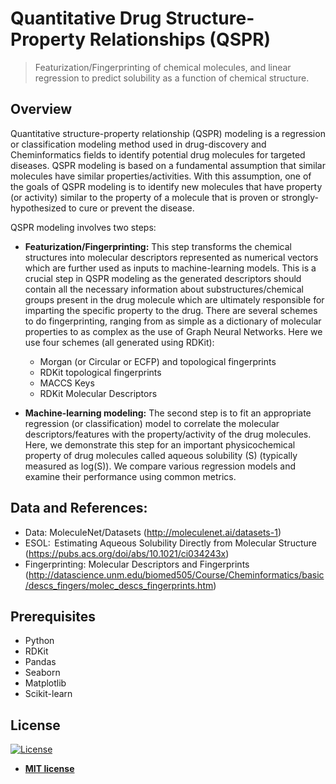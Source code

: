 # Quantitative Drug Structure-Property Relationships (QSPR)
> Featurization/Fingerprinting of chemical molecules, and linear regression to predict solubility as a function of chemical structure. 

## Overview
Quantitative structure-property relationship (QSPR) modeling is a regression or classification modeling method used in drug-discovery and Cheminformatics fields to identify potential drug molecules for targeted diseases. QSPR modeling is based on a fundamental assumption that similar molecules have similar properties/activities. With this assumption, one of the goals of QSPR modeling is to identify new molecules that have property (or activity) similar to the property of a molecule that is proven or strongly-hypothesized to cure or prevent the disease.

QSPR modeling involves two steps:
- **Featurization/Fingerprinting:** This step transforms the chemical structures into molecular descriptors represented as numerical vectors which are further used as inputs to machine-learning models. This is a crucial step in QSPR modeling as the generated descriptors should contain all the necessary information about substructures/chemical groups present in the drug molecule which are ultimately responsible for imparting the specific property to the drug. There are several schemes to do fingerprinting, ranging from as simple as a dictionary of molecular properties to as complex as the use of Graph Neural Networks. Here we use four schemes (all generated using RDKit): 
	- Morgan (or Circular or ECFP) and topological fingerprints    
	- RDKit topological fingerprints
	- MACCS Keys
	- RDKit Molecular Descriptors

- **Machine-learning modeling:** The second step is to fit an appropriate regression (or classification) model to correlate the molecular descriptors/features with the property/activity of the drug molecules. Here, we demonstrate this step for an important physicochemical property of drug molecules called aqueous solubility (S) (typically measured as log(S)). We compare various regression models and examine their performance using common metrics. 

## Data and References:
- Data: MoleculeNet/Datasets (http://moleculenet.ai/datasets-1)
- ESOL:  Estimating Aqueous Solubility Directly from Molecular Structure (https://pubs.acs.org/doi/abs/10.1021/ci034243x) 
- Fingerprinting: Molecular Descriptors and Fingerprints (http://datascience.unm.edu/biomed505/Course/Cheminformatics/basic/descs_fingers/molec_descs_fingerprints.htm)
 

## Prerequisites
- Python
- RDKit
- Pandas
- Seaborn
- Matplotlib
- Scikit-learn

## License
[![License](http://img.shields.io/:license-mit-blue.svg?style=flat-square)](http://badges.mit-license.org)
- **[MIT license](http://opensource.org/licenses/mit-license.php)**


